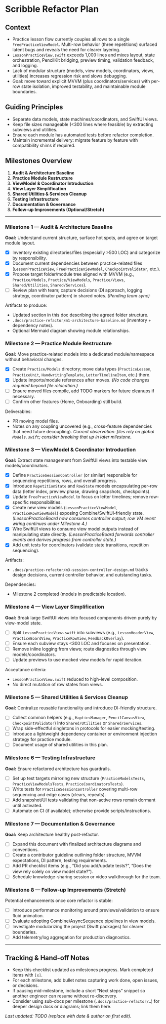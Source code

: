 # Scribble Refactor Plan

## Context
- Practice lesson flow currently couples all rows to a single `FreePracticeViewModel`. Multi-row behavior (three repetitions) surfaced latent bugs and reveals the need for clearer layering.
- `LessonPracticeView.swift` exceeds 1,000 lines and mixes layout, state orchestration, PencilKit bridging, preview timing, validation feedback, and logging.
- Lack of modular structure (models, view models, coordinators, views, utilities) increases regression risk and slows debugging.
- Goal: move toward explicit MVVM (plus coordinators/services) with per-row state isolation, improved testability, and maintainable module boundaries.

## Guiding Principles
- Separate data models, state machines/coordinators, and SwiftUI views.
- Keep file sizes manageable (<300 lines where feasible) by extracting subviews and utilities.
- Ensure each module has automated tests before refactor completion.
- Maintain incremental delivery: migrate feature by feature with compatibility shims if required.

## Milestones Overview
1. **Audit & Architecture Baseline**
2. **Practice Module Restructure**
3. **ViewModel & Coordinator Introduction**
4. **View Layer Simplification**
5. **Shared Utilities & Services Cleanup**
6. **Testing Infrastructure**
7. **Documentation & Governance**
8. **Follow-up Improvements (Optional/Stretch)**

---

### Milestone 1 — Audit & Architecture Baseline

**Goal:** Understand current structure, surface hot spots, and agree on target module layout.

- [x] Inventory existing directories/files (especially >500 LOC) and categorize by responsibility.
- [x] Document current dependencies between practice-related files (`LessonPracticeView`, `FreePracticeViewModel`, `CheckpointValidator`, etc.).
- [x] Propose target folder/module tree aligned with MVVM (e.g., `Practice/Models`, `Practice/ViewModels`, `Practice/Views`, `Shared/Utilities`, `Shared/Services`).
- [ ] Review plan with team; capture decisions (DI approach, logging strategy, coordinator pattern) in shared notes. _(Pending team sync)_

Artifacts to produce:
- Updated section in this doc describing the agreed folder structure.
- `.docs/practice-refactor/m1-architecture-baseline.md` (inventory + dependency notes).
- Optional Mermaid diagram showing module relationships.

### Milestone 2 — Practice Module Restructure

**Goal:** Move practice-related models into a dedicated module/namespace without behavioral changes.

- [x] Create `Practice/Models` directory; move data types (`PracticeLesson`, `PracticeUnit`, `HandwritingTemplate`, `LetterTimelineItem`, etc.) there.
- [x] Update imports/module references after moves. _(No code changes required beyond file relocation.)_
- [ ] Ensure moved files compile, add TODO markers for future cleanups if necessary.
- [ ] Confirm other features (Home, Onboarding) still build.

Deliverables:
- PR moving model files.
- Notes on any coupling uncovered (e.g., cross-feature dependencies that need future decoupling). _Current observation: files rely on global `Models.swift`; consider breaking that up in later milestone._

### Milestone 3 — ViewModel & Coordinator Introduction

**Goal:** Extract state management from SwiftUI views into testable view models/coordinators.

- [x] Define `PracticeSessionController` (or similar) responsible for sequencing repetitions, rows, and overall progress.
- [x] Introduce `RepetitionState` and `RowState` models encapsulating per-row data (letter index, preview phase, drawing snapshots, checkpoints).
- [x] Update `FreePracticeViewModel` to focus on letter timelines; remove row-specific responsibilities.
- [x] Create new view models (`LessonPracticeViewModel`, `PracticeRowViewModel`) exposing Combine/SwiftUI-friendly state. _(LessonPracticeBoard now consumes controller output; row VM event wiring continues under Milestone 4.)_
- [x] Wire SwiftUI views to consume view model outputs instead of manipulating state directly. _(LessonPracticeBoard forwards controller events and derives progress from controller state.)_
- [x] Add unit tests for coordinators (validate state transitions, repetition sequencing).

Artifacts:
- `.docs/practice-refactor/m3-session-controller-design.md` tracks design decisions, current controller behavior, and outstanding tasks.

Dependencies:
- Milestone 2 completed (models in predictable location).

### Milestone 4 — View Layer Simplification

**Goal:** Break large SwiftUI views into focused components driven purely by view-model state.

- [ ] Split `LessonPracticeView.swift` into subviews (e.g., `LessonHeaderView`, `PracticeBoardView`, `PracticeRowView`, `FeedbackOverlay`).
- [ ] Ensure each subview stays <300 LOC and focuses on presentation.
- [ ] Remove inline logging from views; route diagnostics through view models/coordinators.
- [ ] Update previews to use mocked view models for rapid iteration.

Acceptance criteria:
- `LessonPracticeView.swift` reduced to high-level composition.
- No direct mutation of row states from views.

### Milestone 5 — Shared Utilities & Services Cleanup

**Goal:** Centralize reusable functionality and introduce DI-friendly structure.

- [ ] Collect common helpers (e.g., `HapticsManager`, `PencilCanvasView`, `CheckpointValidator`) into `Shared/Utilities` or `Shared/Services`.
- [ ] Wrap side-effectful singletons in protocols for easier mocking/testing.
- [ ] Introduce a lightweight dependency container or environment injection strategy for practice module.
- [ ] Document usage of shared utilities in this plan.

### Milestone 6 — Testing Infrastructure

**Goal:** Ensure refactored architecture has guardrails.

- [ ] Set up test targets mirroring new structure (`PracticeModelsTests`, `PracticeViewModelsTests`, `PracticeCoordinatorsTests`).
- [ ] Write tests for `PracticeSessionController` covering multi-row sequencing and edge cases (clears, repeats).
- [ ] Add snapshot/UI tests validating that non-active rows remain dormant until activated.
- [ ] Automate on CI (if available); otherwise provide scripts/instructions.

### Milestone 7 — Documentation & Governance

**Goal:** Keep architecture healthy post-refactor.

- [ ] Expand this document with finalized architecture diagrams and conventions.
- [ ] Create a contributor guideline outlining folder structure, MVVM expectations, DI pattern, testing requirements.
- [ ] Add PR checklist items (e.g., “Did you add/update tests?”, “Does the view rely solely on view model state?”).
- [ ] Schedule knowledge-sharing session or video walkthrough for the team.

### Milestone 8 — Follow-up Improvements (Stretch)

Potential enhancements once core refactor is stable:
- [ ] Introduce performance monitoring around previews/validation to ensure fluid animation.
- [ ] Evaluate adopting Combine/AsyncSequence pipelines in view models.
- [ ] Investigate modularizing the project (Swift packages) for clearer boundaries.
- [ ] Add telemetry/log aggregation for production diagnostics.

---

## Tracking & Hand-off Notes
- Keep this checklist updated as milestones progress. Mark completed items with `[x]`.
- For each milestone, add bullet notes capturing work done, open issues, or decisions.
- If pausing mid-milestone, include a short “Next steps” snippet so another engineer can resume without re-discovery.
- Consider using sub-docs per milestone (`.docs/practice-refactor/…`) for deeper design docs or diagrams; link them here.

_Last updated: TODO (replace with date & author on first edit)._
